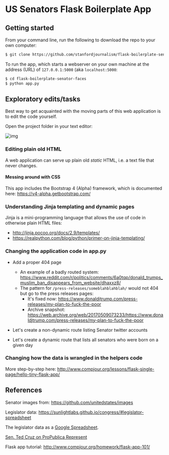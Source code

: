 # US Senators Flask Boilerplate App

## Getting started

From your command line, run the following to download the repo to your own computer:

```sh
$ git clone https://github.com/stanfordjournalism/flask-boilerplate-senator-faces.git
```

To run the app, which starts a webserver on your own machine at the address (URL) of `127.0.0.1:5000` (aka `localhost:5000`:

```sh
$ cd flask-boilerplate-senator-faces
$ python app.py
```

## Exploratory edits/tasks

Best way to get acquainted with the moving parts of this web application is to edit the code yourself.

Open the project folder in your text editor:

![img](http://i.imgur.com/2jgqBhB.png)


### Editing plain old HTML

A web application can serve up plain old *static* HTML, i.e. a text file that never changes. 

#### Messing around with CSS

This app includes the Bootstrap 4 (Alpha) framework, which is documented here:
https://v4-alpha.getbootstrap.com/


### Understanding Jinja templating and dynamic pages

Jinja is a mini-programming language that allows the use of code in otherwise plain HTML files:

- http://jinja.pocoo.org/docs/2.9/templates/
- https://realpython.com/blog/python/primer-on-jinja-templating/

### Changing the application code in app.py

- Add a proper 404 page
  + An example of a badly routed system: https://www.reddit.com/r/politics/comments/6a0tqp/donald_trumps_muslim_ban_disappears_from_website/dhaxxz8/
  + The pattern for ``/press-releases/someblahblahblah/`` would not 404 but go to the press releases pages:
    - It's fixed now: https://www.donaldjtrump.com/press-releases/my-plan-to-fuck-the-poor
    - Archive snapshot: https://web.archive.org/web/20170509073233/https://www.donaldjtrump.com/press-releases/my-plan-to-fuck-the-poor

- Let's create a non-dynamic route listing Senator twitter accounts
- Let's create a dynamic route that lists all senators who were born on a given day

### Changing how the data is wrangled in the helpers code





More step-by-step here: http://www.compjour.org/lessons/flask-single-page/hello-tiny-flask-app/


## References

Senator images from: https://github.com/unitedstates/images

Legislator data: https://sunlightlabs.github.io/congress/#legislator-spreadsheet

The legislator data as a [Google Spreadsheet](https://docs.google.com/spreadsheets/d/1DFuMVHfnTAWGIbXHJIh_gcIAA8Yv96BsHTe6Juzr76k/edit#gid=0).

[Sen. Ted Cruz on ProPublica Represent](https://projects.propublica.org/represent/members/C001098-ted-cruz)


Flask app tutorial: http://www.compjour.org/homework/flask-app-101/




